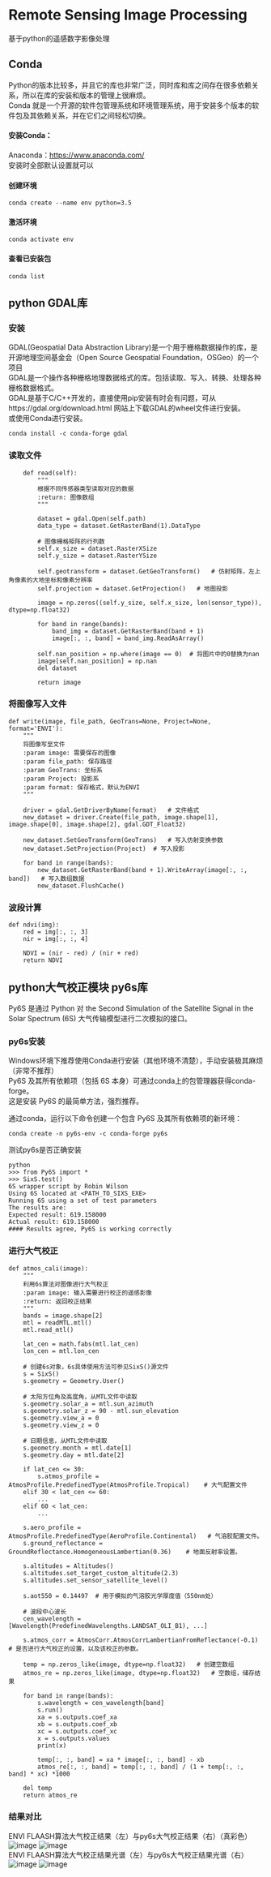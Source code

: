# Remote Sensing Image Processing
基于python的遥感数字影像处理

## Conda
Python的版本比较多，并且它的库也非常广泛，同时库和库之间存在很多依赖关系，所以在库的安装和版本的管理上很麻烦。  
Conda 就是一个开源的软件包管理系统和环境管理系统，用于安装多个版本的软件包及其依赖关系，并在它们之间轻松切换。  
#### 安装Conda：  
Anaconda：https://www.anaconda.com/  
安装时全部默认设置就可以
#### 创建环境
```
conda create --name env python=3.5
```
#### 激活环境
```
conda activate env
```
#### 查看已安装包
```
conda list
```


## python GDAL库
### 安装  
GDAL(Geospatial Data Abstraction Library)是一个用于栅格数据操作的库，是开源地理空间基金会（Open Source Geospatial Foundation，OSGeo）的一个项目  
GDAL是一个操作各种栅格地理数据格式的库。包括读取、写入、转换、处理各种栅格数据格式。  
GDAL是基于C/C++开发的，直接使用pip安装有时会有问题，可从https://gdal.org/download.html 网站上下载GDAL的wheel文件进行安装。  
或使用Conda进行安装。  
```
conda install -c conda-forge gdal
```
### 读取文件
```
    def read(self):
        """
        根据不同传感器类型读取对应的数据
        :return: 图像数组
        """

        dataset = gdal.Open(self.path)
        data_type = dataset.GetRasterBand(1).DataType

        # 图像栅格矩阵的行列数
        self.x_size = dataset.RasterXSize
        self.y_size = dataset.RasterYSize

        self.geotransform = dataset.GetGeoTransform()   # 仿射矩阵，左上角像素的大地坐标和像素分辨率
        self.projection = dataset.GetProjection()   # 地图投影

        image = np.zeros((self.y_size, self.x_size, len(sensor_type)), dtype=np.float32)
        
        for band in range(bands):
            band_img = dataset.GetRasterBand(band + 1)
            image[:, :, band] = band_img.ReadAsArray()

        self.nan_position = np.where(image == 0)  # 将图片中的0替换为nan
        image[self.nan_position] = np.nan
        del dataset

        return image
```
### 将图像写入文件
```
def write(image, file_path, GeoTrans=None, Project=None, format='ENVI'):
    """
    将图像写至文件
    :param image: 需要保存的图像
    :param file_path: 保存路径
    :param GeoTrans: 坐标系
    :param Project: 投影系
    :param format: 保存格式，默认为ENVI
    """

    driver = gdal.GetDriverByName(format)   # 文件格式 
    new_dataset = driver.Create(file_path, image.shape[1], image.shape[0], image.shape[2], gdal.GDT_Float32)

    new_dataset.SetGeoTransform(GeoTrans)   # 写入仿射变换参数
    new_dataset.SetProjection(Project)  # 写入投影

    for band in range(bands):
        new_dataset.GetRasterBand(band + 1).WriteArray(image[:, :, band])   # 写入数组数据
        new_dataset.FlushCache()
```
### 波段计算
```
def ndvi(img):
    red = img[:, :, 3]
    nir = img[:, :, 4]

    NDVI = (nir - red) / (nir + red)
    return NDVI
```
## python大气校正模块 py6s库
Py6S 是通过 Python 对 the Second Simulation of the Satellite Signal in the Solar Spectrum (6S) 大气传输模型进行二次模拟的接口。  
### py6s安装
Windows环境下推荐使用Conda进行安装（其他环境不清楚），手动安装极其麻烦（非常不推荐）  
Py6S 及其所有依赖项（包括 6S 本身）可通过conda上的包管理器获得conda-forge。  
这是安装 Py6S 的最简单方法，强烈推荐。  
  
通过conda，运行以下命令创建一个包含 Py6S 及其所有依赖项的新环境：  
```
conda create -n py6s-env -c conda-forge py6s
```
测试py6s是否正确安装
```
python
>>> from Py6S import *
>>> SixS.test()
6S wrapper script by Robin Wilson
Using 6S located at <PATH_TO_SIXS_EXE>
Running 6S using a set of test parameters
The results are:
Expected result: 619.158000
Actual result: 619.158000
#### Results agree, Py6S is working correctly
```

### 进行大气校正
```
def atmos_cali(image):
    """
    利用6s算法对图像进行大气校正
    :param image: 输入需要进行校正的遥感影像
    :return: 返回校正结果
    """
    bands = image.shape[2]
    mtl = readMTL.mtl()
    mtl.read_mtl()

    lat_cen = math.fabs(mtl.lat_cen)
    lon_cen = mtl.lon_cen

    # 创建6s对象，6s具体使用方法可参见SixS()源文件
    s = SixS()
    s.geometry = Geometry.User()

    # 太阳方位角及高度角，从MTL文件中读取
    s.geometry.solar_a = mtl.sun_azimuth
    s.geometry.solar_z = 90 - mtl.sun_elevation
    s.geometry.view_a = 0
    s.geometry.view_z = 0

    # 日期信息，从MTL文件中读取
    s.geometry.month = mtl.date[1]
    s.geometry.day = mtl.date[2]

    if lat_cen <= 30:
        s.atmos_profile = AtmosProfile.PredefinedType(AtmosProfile.Tropical)    # 大气配置文件
    elif 30 < lat_cen <= 60:
        ...
    elif 60 < lat_cen:
        ...

    s.aero_profile = AtmosProfile.PredefinedType(AeroProfile.Continental)   # 气溶胶配置文件。
    s.ground_reflectance = GroundReflectance.HomogeneousLambertian(0.36)    # 地面反射率设置。

    s.altitudes = Altitudes()
    s.altitudes.set_target_custom_altitude(2.3)
    s.altitudes.set_sensor_satellite_level()

    s.aot550 = 0.14497  # 用于模拟的气溶胶光学厚度值（550nm处）

    # 波段中心波长
    cen_wavelength = [Wavelength(PredefinedWavelengths.LANDSAT_OLI_B1), ...]

    s.atmos_corr = AtmosCorr.AtmosCorrLambertianFromReflectance(-0.1)   # 是否进行大气校正的设置，以及该校正的参数。

    temp = np.zeros_like(image, dtype=np.float32)   # 创建空数组
    atmos_re = np.zeros_like(image, dtype=np.float32)   # 空数组，储存结果

    for band in range(bands):
        s.wavelength = cen_wavelength[band]
        s.run()
        xa = s.outputs.coef_xa
        xb = s.outputs.coef_xb
        xc = s.outputs.coef_xc
        x = s.outputs.values
        print(x)

        temp[:, :, band] = xa * image[:, :, band] - xb
        atmos_re[:, :, band] = temp[:, :, band] / (1 + temp[:, :, band] * xc) *1000

    del temp
    return atmos_re
```
### 结果对比
ENVI FLAASH算法大气校正结果（左）与py6s大气校正结果（右）（真彩色）  
![image](https://github.com/wudong1997/RSImgProsecessing/blob/master/image/FLAASH.png)   ![image](https://github.com/wudong1997/RSImgProsecessing/blob/master/image/py6s.png)  
ENVI FLAASH算法大气校正结果光谱（左）与py6s大气校正结果光谱（右）  
![image](https://github.com/wudong1997/RSImgProsecessing/blob/master/image/FLAASH_spec.png)    ![image](https://github.com/wudong1997/RSImgProsecessing/blob/master/image/py6s_spec.png)
